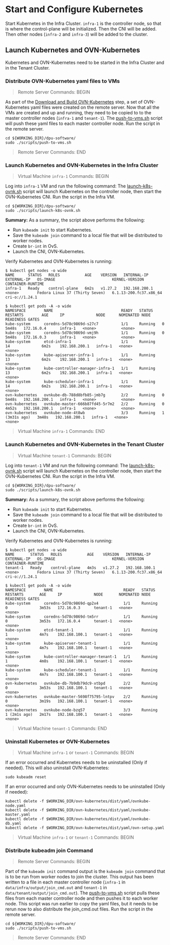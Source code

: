 # Start and Configure Kubernetes

Start Kubernetes in the Infra Cluster.
`infra-1` is the controller node, so that is where the control-plane will
be initialized.
Then the CNI will be added.
Then other nodes (`infra-2` and `infra-3`) will be added to the cluster. 

## Launch Kubernetes and OVN-Kubernetes

Kubernetes and OVN-Kubernetes need to be started in the Infra Cluster and in
the Tenant Cluster.

### Distribute OVN-Kubernetes yaml files to VMs

> Remote Server Commands: BEGIN

As part of the
[Download and Build OVN-Kubernetes](install-ovnk.md#download-and-build-ovn-kubernetes)
step, a set of OVN-Kubernetes yaml files were created on the remote server.
Now that all the VMs are created and up and running, they need to be copied to
to the master controller nodes (`infra-1` and `tenant-1`).
The [push-to-vms.sh](../scripts/push-to-vms.sh) script will push these yaml files to each
master controller node.
Run the script in the remote server.

```console
cd ${WORKING_DIR}/dpu-software/
sudo ./scripts/push-to-vms.sh
```

> Remote Server Commands: END

### Launch Kubernetes and OVN-Kubernetes in the Infra Cluster

> Virtual Machine `infra-1` Commands: BEGIN

Log into `infra-1` VM and run the following command:
The [launch-k8s-ovnk.sh](../scripts/launch-k8s-ovnk.sh) script will launch Kubernetes
on the controller node, then start the OVN-Kubernetes CNI.
Run the script in the Infra VM.

```console
cd ${WORKING_DIR}/dpu-software/
sudo ./scripts/launch-k8s-ovnk.sh
```

**Summary:**
As a summary, the script above performs the following:

* Run `kubeadm init` to start Kubernetes.
* Save the `kubeadm join` command to a local file that will be distributed to worker nodes.
* Create `br-int` in OvS.
* Launch the CNI, OVN-Kubernetes. 

Verify Kubernetes and OVN-Kubernetes is running:

```console
$ kubectl get nodes -o wide
NAME      STATUS   ROLES           AGE    VERSION   INTERNAL-IP     EXTERNAL-IP   OS-IMAGE                         KERNEL-VERSION           CONTAINER-RUNTIME
infra-1   Ready    control-plane   6m2s   v1.27.2   192.168.200.1   <none>        Fedora Linux 37 (Thirty Seven)   6.1.13-200.fc37.x86_64   cri-o://1.24.1

$ kubectl get pods -A -o wide
NAMESPACE        NAME                              READY   STATUS    RESTARTS        AGE     IP              NODE      NOMINATED NODE   READINESS GATES
kube-system      coredns-5d78c9869d-s27c7          1/1     Running   0               5m48s   172.16.0.4      infra-1   <none>           <none>
kube-system      coredns-5d78c9869d-vmj9h          1/1     Running   0               5m48s   172.16.0.3      infra-1   <none>           <none>
kube-system      etcd-infra-1                      1/1     Running   14              6m2s    192.168.200.1   infra-1   <none>           <none>
kube-system      kube-apiserver-infra-1            1/1     Running   13              6m2s    192.168.200.1   infra-1   <none>           <none>
kube-system      kube-controller-manager-infra-1   1/1     Running   13              6m2s    192.168.200.1   infra-1   <none>           <none>
kube-system      kube-scheduler-infra-1            1/1     Running   14              6m2s    192.168.200.1   infra-1   <none>           <none>
ovn-kubernetes   ovnkube-db-788d8bfb85-jmb7g       2/2     Running   0               5m48s   192.168.200.1   infra-1   <none>           <none>
ovn-kubernetes   ovnkube-master-666b87fd45-5r7m2   2/2     Running   0               4m52s   192.168.200.1   infra-1   <none>           <none>
ovn-kubernetes   ovnkube-node-4t8wb                3/3     Running   1 (3m31s ago)   3m48s   192.168.200.1   infra-1   <none>           <none>
```

> Virtual Machine `infra-1` Commands: END

### Launch Kubernetes and OVN-Kubernetes in the Tenant Cluster

> Virtual Machine `tenant-1` Commands: BEGIN

Log into `tenant-1` VM and run the following command:
The [launch-k8s-ovnk.sh](../scripts/launch-k8s-ovnk.sh) script will launch Kubernetes
on the controller node, then start the OVN-Kubernetes CNI.
Run the script in the Infra VM.

```console
cd ${WORKING_DIR}/dpu-software/
sudo ./scripts/launch-k8s-ovnk.sh
```

**Summary:**
As a summary, the script above performs the following:

* Run `kubeadm init` to start Kubernetes.
* Save the `kubeadm join` command to a local file that will be distributed to worker nodes.
* Create `br-int` in OvS.
* Launch the CNI, OVN-Kubernetes. 

Verify Kubernetes and OVN-Kubernetes is running:

```console
$ kubectl get nodes -o wide
NAME       STATUS   ROLES           AGE    VERSION   INTERNAL-IP     EXTERNAL-IP   OS-IMAGE                         KERNEL-VERSION           CONTAINER-RUNTIME
tenant-1   Ready    control-plane   4m3s   v1.27.2   192.168.100.1   <none>        Fedora Linux 37 (Thirty Seven)   6.1.13-200.fc37.x86_64   cri-o://1.24.1

$ kubectl get pods -A -o wide
NAMESPACE        NAME                               READY   STATUS    RESTARTS       AGE     IP              NODE       NOMINATED NODE   READINESS GATES
kube-system      coredns-5d78c9869d-qp2x4           1/1     Running   0              3m53s   172.16.0.3      tenant-1   <none>           <none>
kube-system      coredns-5d78c9869d-tm5rr           1/1     Running   0              3m53s   172.16.0.4      tenant-1   <none>           <none>
kube-system      etcd-tenant-1                      1/1     Running   1              4m7s    192.168.100.1   tenant-1   <none>           <none>
kube-system      kube-apiserver-tenant-1            1/1     Running   1              4m7s    192.168.100.1   tenant-1   <none>           <none>
kube-system      kube-controller-manager-tenant-1   1/1     Running   1              4m8s    192.168.100.1   tenant-1   <none>           <none>
kube-system      kube-scheduler-tenant-1            1/1     Running   1              4m7s    192.168.100.1   tenant-1   <none>           <none>
ovn-kubernetes   ovnkube-db-7b9db79dc9-xtbpd        2/2     Running   0              3m53s   192.168.100.1   tenant-1   <none>           <none>
ovn-kubernetes   ovnkube-master-5698f75795-lntpv    2/2     Running   0              3m19s   192.168.100.1   tenant-1   <none>           <none>
ovn-kubernetes   ovnkube-node-bzq57                 3/3     Running   1 (2m1s ago)   2m17s   192.168.100.1   tenant-1   <none>           <none>
```

> Virtual Machine `tenant-1` Commands: END

### Uninstall Kubernetes or OVN-Kubernetes

> Virtual Machine `infra-1` or `tenant-1` Commands: BEGIN

If an error occurred and Kubernetes needs to be uninstalled (Only if needed).
This will also uninstall OVN-Kubernetes:

```console
sudo kubeadm reset
```

If an error occurred and only OVN-Kubernetes needs to be uninstalled (Only if needed):

```console
kubectl delete -f $WORKING_DIR/ovn-kubernetes/dist/yaml/ovnkube-node.yaml
kubectl delete -f $WORKING_DIR/ovn-kubernetes/dist/yaml/ovnkube-master.yaml
kubectl delete -f $WORKING_DIR/ovn-kubernetes/dist/yaml/ovnkube-db.yaml
kubectl delete -f $WORKING_DIR/ovn-kubernetes/dist/yaml/ovn-setup.yaml
```

> Virtual Machine `infra-1` or `tenant-1` Commands: BEGIN

### Distribute kubeadm join Command

> Remote Server Commands: BEGIN

Part of the `kubeadm init` command output is the `kubeadm join` command that is to
be run from worker nodes to join the cluster.
This output has been written to a file in each master controller node (`infra-1` in
`data/infra/output/join_cmd.out` and `tenant-1` in `data/tenant/output/join_cmd.out`).
The [push-to-vms.sh](../scripts/push-to-vms.sh) script pulls these files from each
master controller node and then pushes it to each worker node.
This script was run earlier to copy the yaml files, but it needs to be rerun now to
also distribute the join_cmd.out files.
Run the script in the remote server.

```console
cd ${WORKING_DIR}/dpu-software/
sudo ./scripts/push-to-vms.sh
```

> Remote Server Commands: END
